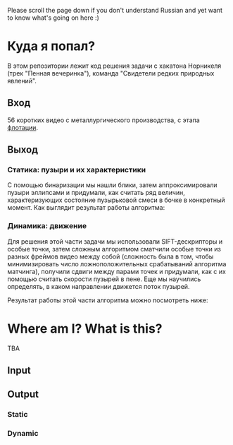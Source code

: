Please scroll the page down if you don't understand Russian and yet want to know what's going on here :)

# Куда я попал?

В этом репозитории лежит код решения задачи с хакатона Норникеля (трек "Пенная вечеринка"), команда "Свидетели редких природных явлений".

## Вход
56 коротких видео с металлургического производства, с этапа [флотации](https://ru.wikipedia.org/wiki/%D0%A4%D0%BB%D0%BE%D1%82%D0%B0%D1%86%D0%B8%D1%8F).

## Выход

### Статика: пузыри и их характеристики

С помощью бинаризации мы нашли блики, затем аппроксимировали пузыри эллипсами и придумали, как считать ряд величин, характеризующих состояние пузырьковой смеси в бочке в конкретный момент.
Как выглядит результат работы алгоритма:

### Динамика: движение

Для решения этой части задачи мы использовали SIFT-дескрипторы и особые точки, затем сложным алгоритмом сматчили особые точки из разных фреймов видео между собой (сложность была в том, чтобы минимизировать число ложноположительных срабатываний алгоритма матчинга), получили сдвиги между парами точек и придумали, как с их помощью считать скорости пузырей в пене.
Еще мы научились определять, в каком направлении движется поток пузырей.

Результат работы этой части алгоритма можно посмотреть ниже:


# Where am I? What is this?

TBA

## Input

## Output

### Static

### Dynamic